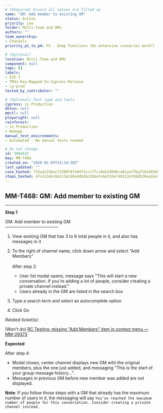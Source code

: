 ```yaml
---
# (Required) Ensure all values are filled up
name: "GM: Add member to existing GM"
status: Active
priority: Low
folder: Multi-Team and DMs
authors: ""
team_ownership: 
- Channels
priority_p1_to_p4: P3 - Deep Functions (Do extensive scenarios work?)

# (Optional)
location: Multi-Team and DMs
component: null
tags: []
labels: 
- E2E-1
- TM4J-Key-Mapped-In-Cypress-Release
- cy-prod
tested_by_contributor: ""

# (Optional) Test type and tools
cypress: in Production
detox: null
mmctl: null
playwright: null
rainforest: 
- in Production
- Webapp
manual_test_environments: 
- Automated - No manual tests needed

# Do not change
id: 3904522
key: MM-T468
created_on: "2020-01-03T14:24:38Z"
last_updated: ""
case_hashed: 733aa125bac73308f8fe04f2ccc7fcc0eb19596ce01aaffba7164365b56fd19920ec1c2b51128bcf14c4015770705df7
steps_hashed: 47c412ebcbb2c3e1d6addb26c5bbe7e6e516e749222e550d929ea2ea7a2ecea91ca4e866f19f6aeaea3820700ca62c27
---
```


<!-- (Auto-generated) Based on frontmatter's "key" and "name" -->

## MM-T468: GM: Add member to existing GM

---

**Step 1**

GM: Add member to existing GM\
–––––––––––––––––––––––––

1. View existing GM that has 3 to 6 total people in it, and also has messages in it

2. To the right of channel name, click down arrow and select "Add Members"\
   \
   After step 2:

   - User list modal opens, message says "This will start a new conversation. If you're adding a lot of people, consider creating a private channel instead."
   - Users already in the GM are listed in the search box

3. Type a search term and select an autocomplete option

4. Click Go

_Related ticket(s):_

(Won't do) [RC Testing: missing "Add Members" item in context menu — MM-29373](https://mattermost.atlassian.net/browse/MM-29373)

**Expected**

After step 4:

- Modal closes, center channel displays new GM with the original members, plus the one just added, and messaging "This is the start of your group message history...".
- Messages in previous GM before new member was added are not displayed.

**Note**: If you follow those steps with a GM that already has the maximum number of users in it, the messaging will say `You've reached the maximum number of people for this conversation. Consider creating a private channel instead.`
